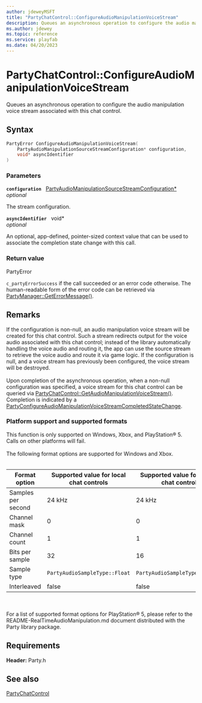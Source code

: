 ```yaml
---
author: jdeweyMSFT
title: "PartyChatControl::ConfigureAudioManipulationVoiceStream"
description: Queues an asynchronous operation to configure the audio manipulation voice stream associated with this chat control.
ms.author: jdewey
ms.topic: reference
ms.service: playfab
ms.date: 04/20/2023
---
```


# PartyChatControl::ConfigureAudioManipulationVoiceStream  

Queues an asynchronous operation to configure the audio manipulation voice stream associated with this chat control.  

## Syntax  
  
```cpp
PartyError ConfigureAudioManipulationVoiceStream(  
    PartyAudioManipulationSourceStreamConfiguration* configuration,  
    void* asyncIdentifier  
)  
```  
  
### Parameters  
  
**`configuration`** &nbsp; [PartyAudioManipulationSourceStreamConfiguration*](../../../structs/partyaudiomanipulationsourcestreamconfiguration.md)  
*optional*  
  
The stream configuration.  
  
**`asyncIdentifier`** &nbsp; void*  
*optional*  
  
An optional, app-defined, pointer-sized context value that can be used to associate the completion state change with this call.  
  
  
### Return value  
PartyError
  
```c_partyErrorSuccess``` if the call succeeded or an error code otherwise. The human-readable form of the error code can be retrieved via [PartyManager::GetErrorMessage()](../../PartyManager/methods/partymanager_geterrormessage.md).
  
## Remarks  
  
If the configuration is non-null, an audio manipulation voice stream will be created for this chat control. Such a stream redirects output for the voice audio associated with this chat control; instead of the library automatically handling the voice audio and routing it, the app can use the source stream to retrieve the voice audio and route it via game logic. If the configuration is null, and a voice stream has previously been configured, the voice stream will be destroyed. <br /><br /> Upon completion of the asynchronous operation, when a non-null configuration was specified, a voice stream for this chat control can be queried via [PartyChatControl::GetAudioManipulationVoiceStream()](partychatcontrol_getaudiomanipulationvoicestream.md). Completion is indicated by a [PartyConfigureAudioManipulationVoiceStreamCompletedStateChange](../../../structs/partyconfigureaudiomanipulationvoicestreamcompletedstatechange.md).   

### Platform support and supported formats

 This function is only supported on Windows, Xbox, and PlayStation® 5. Calls on other platforms will fail.   <br /><br /> The following format options are supported for Windows and Xbox.   <br /><br />

| Format option | Supported value for local chat controls | Supported value for remote chat controls |
| --- | --- | --- |
| Samples per second | 24 kHz | 24 kHz |
| Channel mask | 0 | 0 |
| Channel count | 1 | 1 |
| Bits per sample | 32 | 16 |
| Sample type | ```PartyAudioSampleType::Float``` | ```PartyAudioSampleType::Integer``` |
| Interleaved | false | false |

<br /><br /> For a list of supported format options for PlayStation® 5, please refer to the README-RealTimeAudioManipulation.md document distributed with the Party library package.
  
## Requirements  
  
**Header:** Party.h
  
## See also  
[PartyChatControl](../partychatcontrol.md)  

  
  
